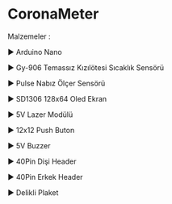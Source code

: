 # CoronaMeter


Malzemeler :


►  Arduino Nano

►  Gy-906 Temassız Kızılötesi Sıcaklık Sensörü

►  Pulse Nabız Ölçer Sensörü

►  SD1306 128x64 Oled Ekran

►  5V Lazer Modülü

►  12x12 Push Buton

►  5V Buzzer

►  40Pin Dişi Header

►  40Pin Erkek Header

►  Delikli Plaket
